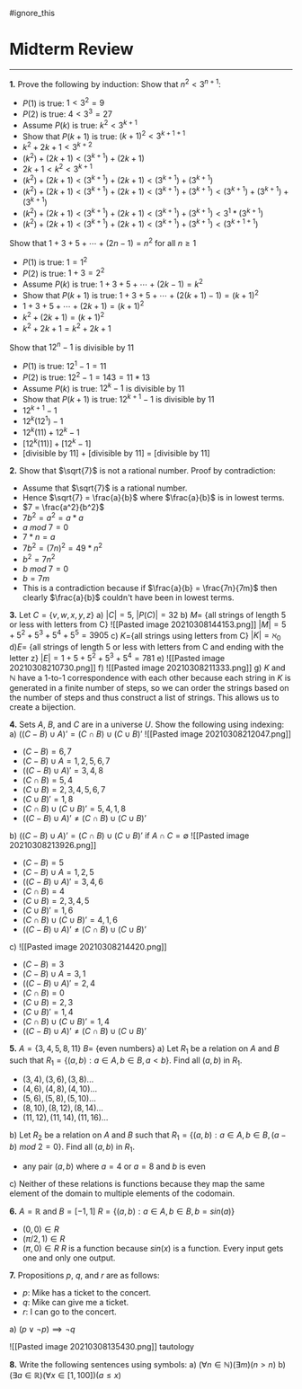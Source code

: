 #ignore_this 
# Midterm Review
---
**1.** Prove the following by induction:
Show that $n^2 \lt 3^{n+1}$:
- $P(1)$ is true: $1 \lt 3^2 = 9$
- $P(2)$ is true: $4 \lt 3^3 = 27$
- Assume $P(k)$ is true:  $k^2 \lt 3^{k+1}$
- Show that $P(k + 1)$ is true: $(k+1)^2 \lt 3^{k+1+1}$
- $k^2 + 2k + 1 \lt 3^{k+2}$
- $(k^2) + (2k + 1) \lt (3^{k+1}) + (2k+1)$
- $2k + 1 < k^2 < 3^{k + 1}$
- $(k^2) + (2k + 1) \lt (3^{k+1}) + (2k+1) \lt (3^{k+1}) + (3^{k+1})$
- $(k^2) + (2k + 1) \lt (3^{k+1}) + (2k+1) \lt (3^{k+1}) + (3^{k+1}) \lt (3^{k+1}) + (3^{k+1}) + (3^{k+1})$
- $(k^2) + (2k + 1) \lt (3^{k+1}) + (2k+1) \lt (3^{k+1}) + (3^{k+1}) \lt 3^1 * (3^{k+1})$
- $(k^2) + (2k + 1) \lt (3^{k+1}) + (2k+1) \lt (3^{k+1}) + (3^{k+1}) \lt (3^{k+1+1})$

Show that $1+3+5+⋯+(2n−1)=n^2$ for all $n \ge 1$
- $P(1)$ is true: $1 = 1^2$
- $P(2)$ is true: $1 + 3 = 2^2$
- Assume $P(k)$ is true: $1+3+5+⋯+(2k−1)=k^2$
- Show that $P(k+1)$ is true: $1+3+5+⋯+(2(k+1)−1)=(k+1)^2$
- $1+3+5+⋯+(2k + 1)=(k+1)^2$
- $k^2 + (2k + 1)=(k+1)^2$
- $k^2 + 2k + 1 = k^2 + 2k + 1$


Show that $12^n - 1$ is divisible by $11$
- $P(1)$ is true: $12^1 - 1 = 11$
- $P(2)$ is true: $12^2 - 1 = 143 = 11*13$
- Assume $P(k)$ is true: $12^k - 1$ is divisible by 11
- Show that $P(k+1)$ is true: $12^{k+1} - 1$ is divisible by 11
- $12^{k+1} - 1$
- $12^k(12^1) - 1$
- $12^k(11)+12^k - 1$
- $[12^k(11)]+[12^k - 1]$
- \[divisible by 11] + \[divisible by 11] = \[divisible by 11]

**2.** Show that $\sqrt{7}$ is not a rational number.
Proof by contradiction:
- Assume that $\sqrt{7}$ is a rational number.
- Hence $\sqrt{7} = \frac{a}{b}$ where $\frac{a}{b}$ is in lowest terms.
- $7 = \frac{a^2}{b^2}$
- $7b^2 = a^2 = a*a$
- $a\ mod\ 7 = 0$
- $7*n = a$
- $7b^2 = (7n)^2 = 49*n^2$
- $b^2 = 7n^2$
- $b\ mod\ 7 = 0$
- $b = 7m$
- This is a contradiction because if $\frac{a}{b} = \frac{7n}{7m}$ then clearly $\frac{a}{b}$ couldn't have been in lowest terms.

**3.** Let $C = \{v, w, x, y, z\}$
a) $|C| = 5$, $|P(C)| = 32$
b) $M=$ {all strings of length 5 or less with letters from C}
![[Pasted image 20210308144153.png]]
$|M| = 5 + 5^2 + 5^3 + 5^4 + 5^5 = 3905$
c) $K=${all strings using letters from C}
$|K| = \aleph_0$
d)$E =$ {all strings of length 5 or less with letters from C and ending with the letter z}
$|E| = 1 + 5 + 5^2 + 5^3 + 5^4 = 781$
e)
![[Pasted image 20210308210730.png]]
f)
![[Pasted image 20210308211333.png]]
g) $K$ and $\mathbb{N}$ have a 1-to-1 correspondence with each other because each string in $K$ is generated in a finite number of steps, so we can order the strings based on the number of steps and thus construct a list of strings. This allows us to create a bijection.

**4.** Sets $A$, $B$, and $C$ are in a universe $U$. Show the following using indexing:
a) $((C-B) \cup A)’ = ( C \cap B) \cup (C \cup B)’$
![[Pasted image 20210308212047.png]]
- $(C - B) = 6, 7$
- $(C-B) \cup A = 1, 2, 5, 6, 7$
- $((C-B) \cup A)' = 3, 4, 8$
- $(C \cap B) = 5, 4$
- $(C \cup B) = 2, 3, 4, 5, 6, 7$
- $(C \cup B)' = 1, 8$
- $( C \cap B) \cup (C \cup B)’ = 5, 4, 1, 8$
- $((C-B) \cup A)’ \not= ( C \cap B) \cup (C \cup B)’$

b) $((C-B) \cup A)’ = ( C \cap B) \cup (C \cup B)’$ if $A \cap C = \emptyset$
![[Pasted image 20210308213926.png]]
- $(C - B) = 5$
- $(C-B) \cup A = 1, 2, 5$
- $((C-B) \cup A)' = 3, 4, 6$
- $(C \cap B) = 4$
- $(C \cup B) = 2, 3, 4, 5$
- $(C \cup B)' = 1, 6$
- $( C \cap B) \cup (C \cup B)’ = 4, 1, 6$
- $((C-B) \cup A)’ \not= ( C \cap B) \cup (C \cup B)’$


c)
![[Pasted image 20210308214420.png]]
- $(C - B) = 3$
- $(C-B) \cup A = 3, 1$
- $((C-B) \cup A)' = 2, 4$
- $(C \cap B) = 0$
- $(C \cup B) = 2, 3$
- $(C \cup B)' = 1, 4$
- $( C \cap B) \cup (C \cup B)’ = 1, 4$
- $((C-B) \cup A)’ \not= ( C \cap B) \cup (C \cup B)’$

**5.** $A = \{3, 4, 5, 8, 11\}$ $B=$ {even numbers}
a) Let $R_1$ be a relation on $A$ and $B$ such that $R_1 = \{(a, b) : a \in A, b \in B, a < b\}$. Find all $(a, b)$ in $R_1$.
- $(3, 4), (3, 6), (3, 8)...$
- $(4, 6), (4, 8), (4, 10)...$
- $(5, 6), (5, 8), (5, 10)...$
- $(8, 10), (8, 12), (8, 14)...$
- $(11, 12), (11, 14), (11, 16)...$

b) Let $R_2$ be a relation on $A$ and $B$ such that $R_1 = \{(a, b) : a \in A, b \in B, (a - b)\ mod\ 2 = 0\}$. Find all $(a, b)$ in $R_1$.
- any pair $(a, b)$ where $a = 4$ or $a = 8$ and $b$ is even

c) Neither of these relations is functions because they map the same element of the domain to multiple elements of the codomain.

**6.** $A = \mathbb{R}$ and $B = [-1, 1]$ $R = \{(a, b): a \in A, b \in B, b = sin(a)\}$
- $(0, 0) \in R$
- $(\pi/2, 1) \in R$
- $(\pi, 0) \in R$
$R$ is a function because $sin(x)$ is a function. Every input gets one and only one output.

**7.** Propositions $p$, $q$, and $r$ are as follows:
- $p$: Mike has a ticket to the concert.
- $q$: Mike can give me a ticket.
- $r$: I can go to the concert.

a) $(p \lor \neg p )\implies \neg q$

![[Pasted image 20210308135430.png]]
tautology

**8.** Write the following sentences using symbols:
a) $(\forall n \in \mathbb{N})(\exists m)(n \gt n)$
b) $(\exists a \in \mathbb{R})(\forall x \in [1, 100])(a \le x)$